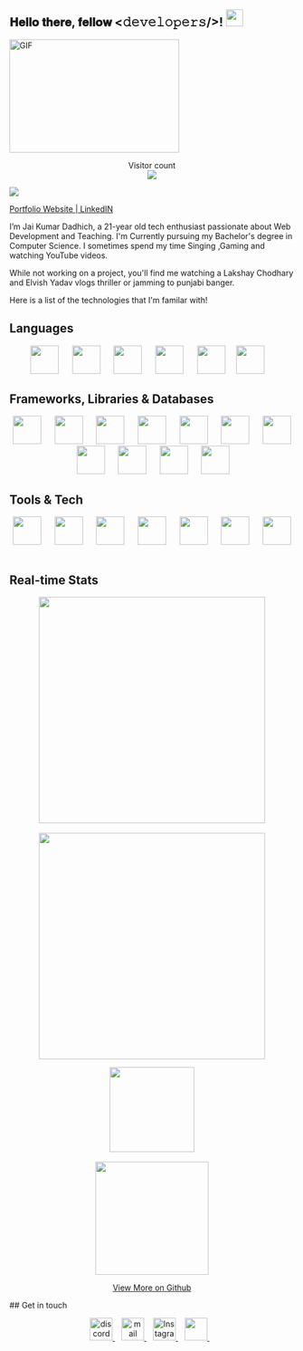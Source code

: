 <div align="left">
<h2> 𝐇𝐞𝐥𝐥𝐨 𝐭𝐡𝐞𝐫𝐞, 𝐟𝐞𝐥𝐥𝐨𝐰 <𝚍𝚎𝚟𝚎𝚕𝚘𝚙𝚎𝚛𝚜/>! <img src="https://user-images.githubusercontent.com/42378118/110234147-e3259600-7f4e-11eb-95be-0c4047144dea.gif" width="30"></h2>
</div>
<img align="center" alt="GIF" height="200px" width="300px" src='https://github.com/abhisheknaiidu/abhisheknaiidu/blob/master/code.gif?raw=true' />
<p align="center"> 
  Visitor count<br>
  <img src="https://profile-counter.glitch.me/coderRj42/count.svg" />
</p>

![](https://komarev.com/ghpvc/?username=coderRj42&color=brightgreen)

[Portfolio Website ](https://www.coderRj42.live)|[ LinkedIN](https://www.linkedin.com/in/jai05/)

I’m Jai Kumar Dadhich, a 21-year old tech enthusiast passionate about Web Development and Teaching. I'm Currently pursuing my Bachelor's degree in Computer Science. I sometimes spend my time Singing ,Gaming and watching YouTube videos. 

While not working on a project, you'll find me watching a Lakshay Chodhary and Elvish Yadav vlogs thriller or jamming to punjabi banger.

Here is a list of the technologies that I'm familar with! 
     
## Languages
<p align="center">
<img src="https://www.svgrepo.com/show/303480/c-logo.svg" height="50px">&nbsp;&nbsp;&nbsp;&nbsp;&nbsp;
<img src="https://www.svgrepo.com/show/349402/html5.svg" height="50px">&nbsp;&nbsp;&nbsp;&nbsp;&nbsp;
<img src="https://www.svgrepo.com/show/349330/css3.svg"  height="50px">&nbsp;&nbsp;&nbsp;&nbsp;&nbsp;
<img src="https://www.svgrepo.com/show/349419/javascript.svg" height="50px">&nbsp;&nbsp;&nbsp;&nbsp;&nbsp;
<img src="https://www.svgrepo.com/svg/306554/php" height="50px">&nbsp;&nbsp;&nbsp;&nbsp
<img src="https://www.svgrepo.com/svg/303654/java-logo" height="50px">&nbsp;&nbsp;&nbsp;&nbsp
</p>

## Frameworks, Libraries & Databases
<p align="center">
<img src="https://ui-lib.com/blog/wp-content/uploads/2021/12/nextjs-boilerplate-logo.png" height="50px">&nbsp;&nbsp;&nbsp;&nbsp;&nbsp;
<img src="https://www.svgrepo.com/show/355190/reactjs.svg" height="50px">&nbsp;&nbsp;&nbsp;&nbsp;&nbsp;
<img src="https://www.svgrepo.com/show/374118/tailwind.svg" height="50px">&nbsp;&nbsp;&nbsp;&nbsp;&nbsp;
<img src="https://www.svgrepo.com/show/349502/sass.svg" height="50px">&nbsp;&nbsp;&nbsp;&nbsp;&nbsp;
<img src="https://www.svgrepo.com/show/353498/bootstrap.svg" height="50px">&nbsp;&nbsp;&nbsp;&nbsp;&nbsp;
<img src="https://www.svgrepo.com/show/353657/django-icon.svg" height="50px">&nbsp;&nbsp;&nbsp;&nbsp;&nbsp;
<img src="https://www.svgrepo.com/show/374002/prisma.svg" height="50px">&nbsp;&nbsp;&nbsp;&nbsp;&nbsp;
<img src="https://www.svgrepo.com/show/354399/strapi-icon.svg" height="50px">&nbsp;&nbsp;&nbsp;&nbsp;&nbsp;
<img src="https://www.svgrepo.com/show/354200/postgresql.svg" height="50px">&nbsp;&nbsp;&nbsp;&nbsp;&nbsp;
<img src="https://www.svgrepo.com/show/331488/mongodb.svg" height="50px">&nbsp;&nbsp;&nbsp;&nbsp;&nbsp;
<img src="https://camo.githubusercontent.com/55c96f41fc5dba5af624827c4205fdb469978360e0554d081b71cab80d0b2e1d/687474703a2f2f7777772e6572696b61736c616e642e636f6d2f7374617469632f696d616765732f6d6f6e676f6f73652e706e67" height="50px">&nbsp;&nbsp;&nbsp;&nbsp;&nbsp;
</p>

## Tools & Tech
<p align="center">
<img src="https://www.svgrepo.com/show/373623/git.svg" height="50px">&nbsp;&nbsp;&nbsp;&nbsp;&nbsp;
<img src="https://www.svgrepo.com/show/312259/github.svg" height="50px">&nbsp;&nbsp;&nbsp;&nbsp;&nbsp;
<img src="https://www.svgrepo.com/show/354202/postman-icon.svg" height="50px">&nbsp;&nbsp;&nbsp;&nbsp;&nbsp;
<img src="https://www.svgrepo.com/show/349404/heroku.svg" height="50px">&nbsp;&nbsp;&nbsp;&nbsp;&nbsp;
<img src="https://seeklogo.com/images/C/canva-logo-B4BE25729A-seeklogo.com.png" height="50px">&nbsp;&nbsp;&nbsp;&nbsp;&nbsp;
<img src="https://www.svgrepo.com/show/303185/premiere-cc-logo.svg" height="50px">&nbsp;&nbsp;&nbsp;&nbsp;&nbsp; 
<img src="https://www.svgrepo.com/show/303190/after-effects-cc-logo.svg" height="50px">&nbsp;&nbsp;&nbsp;&nbsp;&nbsp;
</p>

## Real-time Stats
<p align = "center">
  <img src = "https://github-readme-stats.vercel.app/api?username=coderRj42&count_private=true" width = 400>
  <br><br>
  <img src = "https://github-readme-streak-stats.herokuapp.com?user=coderRj42" width = 400>
</p>

<p align = "center">
 <img src = "https://img.shields.io/youtube/channel/views/UCGdfbV6KfEmSKlezs4EsEFw" width="150">
 <br><br>
 <img src = "https://img.shields.io/youtube/channel/subscribers/UCGdfbV6KfEmSKlezs4EsEFw?style=social" width="200">
</p>
<p align="center">
    <a href="https://github.com/coderRj42?tab=repositories" target="_blank">View More on Github
    </a>
</p>
## Get in touch
<p align="center">
    <a href="https://www.discord.com/users/hashclan#4890" target="_blank">
    <img src="https://www.svgrepo.com/show/349338/discord.svg" height="40px" alt="discord"/>
    </a>&nbsp;&nbsp;
    <a href="mailto:jaykumarksg05@gmail.com" target="_blank">
    <img src="https://www.svgrepo.com/show/223047/gmail.svg" height="40px" alt="mail"/>
    </a>&nbsp;&nbsp;
    <a href="https://www.instagram.com/__jaikumar81/" target="_blank">
    <img src="https://www.svgrepo.com/show/134478/instagram.svg" height="40px" alt="Instagram"/>
    </a>&nbsp;&nbsp;
    <a href="https://www.linkedin.com/in/jai05/" target="_blank">
    <img src="https://www.svgrepo.com/show/134579/linkedin.svg" height="40px"/>
    </a>&nbsp;&nbsp;
    </p>

<!---
coderRj42/coderRj42 is a ✨ special ✨ repository because its `README.md` (this file) appears on your GitHub profile.
You can click the Preview link to take a look at your changes.
--->
